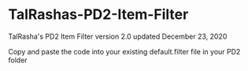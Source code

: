 # TalRashas-PD2-Item-Filter <br>
TalRasha's PD2 Item Filter version 2.0 updated December 23, 2020 <br>

Copy and paste the code into your existing default.filter file in your PD2 folder 

